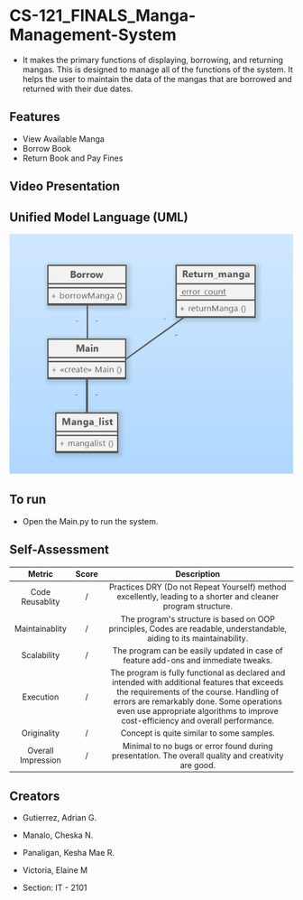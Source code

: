 # CS-121_FINALS_Manga-Management-System

* It makes the primary functions of displaying, borrowing, and returning mangas. This is designed to manage all of the functions of the system. It helps the user to maintain the data of the mangas that are borrowed and returned with their due dates.

## Features

* View Available Manga
* Borrow Book
* Return Book and Pay Fines

## Video Presentation

## Unified Model Language (UML)
![uml](https://github.com/iangtrrz/CS-121_FINALS_Manga-Management-System/blob/main/Image/UML.png)

## To run

* Open the Main.py to run the system.

## Self-Assessment

|Metric| Score| Description|
|:--------:|:----:|:----------------------:|
|Code Reusablity|/|Practices DRY (Do not Repeat Yourself) method excellently, leading to a shorter and cleaner program structure.|
|Maintainablity|/|The program's structure is based on OOP principles, Codes are readable, understandable, aiding to its maintainability.|
|Scalability|/|The program can be easily updated in case of feature add-ons and immediate tweaks.|
|Execution|/|The program is fully functional as declared and intended with additional features that exceeds the requirements of the course. Handling of errors are remarkably done. Some operations even use appropriate algorithms to improve cost-efficiency and overall performance.|
|Originality|/|Concept is quite similar to some samples.|
|Overall Impression|/|Minimal to no bugs or error found during presentation. The overall quality and creativity are good.|

## Creators

* Gutierrez, Adrian G.
* Manalo, Cheska N.
* Panaligan, Kesha Mae R.
* Victoria, Elaine M

* Section: IT - 2101
